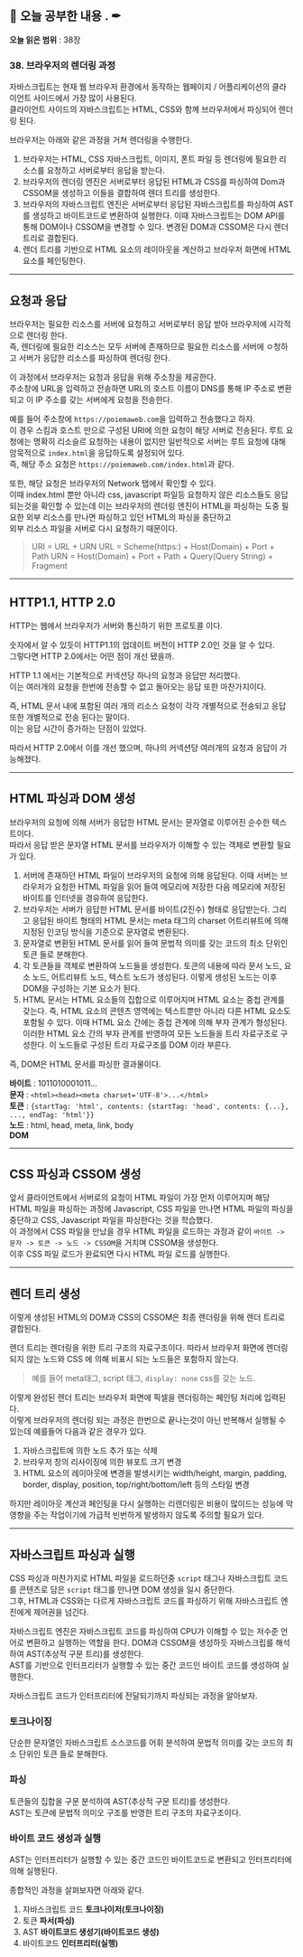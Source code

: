 ## 📕 오늘 공부한 내용 . ✒

**오늘 읽은 범위** : 38장

### 38. 브라우저의 렌더링 과정

자바스크립트는 현재 웹 브라우저 환경에서 동작하는 웹페이지 / 어플리케이션의 클라이언트 사이드에서 가장 많이 사용된다.<br>
클라이언트 사이드의 자바스크립트는 HTML, CSS와 함께 브라우저에서 파싱되어 렌더링 된다.

브라우저는 아래와 같은 과정을 거쳐 렌더링을 수행한다.

1. 브라우저는 HTML, CSS 자바스크립트, 이미지, 폰트 파일 등 렌더링에 필요한 리소스를 요청하고 서버로부터 응답을 받는다.
2. 브라우저의 렌더링 엔진은 서버로부터 응답된 HTML과 CSS를 파싱하여 Dom과 CSSOM을 생성하고 이들을 결합하여 렌더 트리를 생성한다.
3. 브라우저의 자바스크립트 엔진은 서버로부터 응답된 자바스크립트를 파싱하여 AST를 생성하고 바이트코드로 변환하여 실행한다. 이때 자바스크립트는 DOM API를 통해 DOM이나 CSSOM을 변경할 수 있다.
   변경된 DOM과 CSSOM은 다시 렌더 트리로 결합된다.
4. 렌더 트리를 기반으로 HTML 요소의 레이아웃을 계산하고 브라우저 화면에 HTML 요소를 페인팅한다.

---

## 요청과 응답

브라우저는 필요한 리소스를 서버에 요청하고 서버로부터 응답 받아 브라우저에 시각적으로 렌더링 한다.<br>
즉, 렌더링에 필요한 리소스는 모두 서버에 존재하므로 필요한 리소스를 서버에 ㅇ청하고 서버가 응답한 리소스를 파싱하여 렌더링 한다.

이 과정에서 브라우저는 요청과 응답을 위해 주소창을 제공한다.<br>
주소창에 URL을 입력하고 전송하면 URL의 호스트 이름이 DNS를 통해 IP 주소로 변환되고 이 IP 주소를 갖는 서버에게 요청을 전송한다.

예를 들어 주소창에 `https://poiemaweb.com`을 입력하고 전송했다고 하자.<br>
이 경우 스킴과 호스트 만으로 구성된 URI에 의한 요청이 해당 서버로 전송된다. 루트 요청에는 명확히 리소슬르 요청하는 내용이 없지만 일반적으로 서버는 루트 요청에 대해 암묵적으로 `index.html`을 응답하도록 설정되어 있다.<br>
즉, 해당 주소 요청은 `https://poiemaweb.com/index.html`과 같다.

또한, 해당 요청은 브라우저의 Network 탭에서 확인할 수 있다.<br>
이때 index.html 뿐만 아니라 css, javascript 파일등 요청하지 않은 리소스들도 응답되는것을 확인할 수 있는데 이는 브라우저의 렌더링 엔진이 HTML을 파싱하는 도중 필요한 외부 리소스를 만나면 파싱하고 있던 HTML의 파싱을 중단하고<br>
외부 리소스 파일을 서버로 다시 요청하기 때문이다.

> URI = URL + URN
> URL = Scheme(https:) + Host(Domain) + Port + Path
> URN = Host(Domain) + Port + Path + Query(Query String) + Fragment

---

## HTTP1.1, HTTP 2.0

HTTP는 웹에서 브라우저가 서버와 통신하기 위한 프로토콜 이다.

숫자에서 알 수 있듯이 HTTP1.1의 업데이트 버전이 HTTP 2.0인 것을 알 수 있다.<br>
그렇다면 HTTP 2.0에서는 어떤 점이 개선 됐을까.

HTTP 1.1 에서는 기본적으로 커넥션당 하나의 요청과 응답만 처리했다.<br>
이는 여러개의 요청을 한번에 전송할 수 없고 돌아오는 응답 또한 마찬가지이다.

즉, HTML 문서 내에 포함된 여러 개의 리소스 요청이 각각 개별적으로 전송되고 응답 또한 개별적으로 전송 된다는 말이다.<br>
이는 응답 시간이 증가하는 단점이 있었다.

따라서 HTTP 2.0에서 이를 개선 했으며, 하나의 커넥션당 여러개의 요청과 응답이 가능해졌다.

---

## HTML 파싱과 DOM 생성

브라우저의 요청에 의해 서버가 응답한 HTML 문서는 문자열로 이루어진 순수한 텍스트이다.<br>
따라서 응답 받은 문자열 HTML 문서를 브라우저가 이해할 수 있는 객체로 변환할 필요가 있다.

1. 서버에 존재하던 HTML 파일이 브라우저의 요청에 의해 응답된다. 이때 서버는 브라우저가 요청한 HTML 파일을 읽어 들여 메모리에 저장한 다음 메모리에 저장된 바이트를 인터넷을 경유하여 응답한다.
2. 브라우저는 서버가 응답한 HTML 문서를 바이트(2진수) 형태로 응답받는다. 그리고 응답된 바이트 형태의 HTML 문서는 meta 태그의 charset 어트리뷰트에 의해 지정된 인코딩 방식을 기준으로 문자열로 변환된다.
3. 문자열로 변환된 HTML 문서를 읽어 들여 문법적 의미를 갖는 코드의 최소 단위인 토큰 들로 분해한다.
4. 각 토큰들을 객체로 변환하여 노드들을 생성한다. 토큰의 내용에 따라 문서 노드, 요소 노드, 어트리뷰트 노드, 텍스트 노드가 생성된다. 이렇게 생성된 노드는 이후 DOM을 구성하는 기본 요소가 된다.
5. HTML 문서는 HTML 요소들의 집합으로 이루어지며 HTML 요소는 중첩 관계를 갖는다. 즉, HTML 요소의 콘텐츠 영역에는 텍스트뿐만 아니라 다른 HTML 요소도 포함될 수 있다. 이때 HTML 요소 간에는 중첩 관계에 의해 부자 관계가 형성된다.<br>
   이러한 HTML 요소 간의 부자 관계를 반영하여 모든 노드들을 트리 자료구조로 구성한다. 이 노드들로 구성된 트리 자료구조를 DOM 이라 부른다.

즉, DOM은 HTML 문서를 파싱한 결과물이다.

**바이트** : 1011010001011...<br>
**문자** : `<html><head><meta charset='UTF-8'>...</html>`<br>
**토큰** : `{startTag: 'html', contents: {startTag: 'head', contents: {...}, ..., endTag: 'html'}}`<br>
**노드** : html, head, meta, link, body<br>
**DOM**

---

## CSS 파싱과 CSSOM 생성

앞서 클라이언트에서 서버로의 요청이 HTML 파일이 가장 먼저 이루어지며 해당 HTML 파일을 파싱하는 과정에 Javascript, CSS 파일을 만나면 HTML 파일의 파싱을 중단하고 CSS, Javascript 파일을 파싱한다는 것을 학습했다.<br>
이 과정에서 CSS 파일을 만났을 경우 HTML 파일을 로드하는 과정과 같이 `바이트 -> 문자 -> 토큰 -> 노드 -> CSSOM`을 거치며 CSSOM을 생성한다.<br>
이후 CSS 파일 로드가 완료되면 다시 HTML 파일 로드를 실행한다.

---

## 렌더 트리 생성

이렇게 생성된 HTML의 DOM과 CSS의 CSSOM은 최종 렌더링을 위해 렌더 트리로 결합된다.

렌더 트리는 렌더링을 위한 트리 구조의 자료구조이다. 따라서 브라우저 화면에 렌더링 되지 않는 노드와 CSS 에 의해 비표시 되는 노드들은 포함하지 않는다.

> 예를 들어 meta태그, script 태그, `display: none` css를 갖는 노드.

이렇게 완성된 렌더 트리는 브라우저 화면에 픽셀을 렌더링하는 페인팅 처리에 입력된다.<br>
이렇게 브라우저의 렌더링 되는 과정은 한번으로 끝나는것이 아닌 반복해서 실행될 수 있는데 예를들어 다음과 같은 경우가 있다.

1. 자바스크립트에 의한 노드 추가 또는 삭제
2. 브라우저 창의 리사이징에 의한 뷰포트 크기 변경
3. HTML 요소의 레이아웃에 변경을 발생시키는 width/height, margin, padding, border, display, position, top/right/bottom/left 등의 스타일 변경

하지만 레이아웃 계산과 페인팅을 다시 실행하는 리렌더링은 비용이 많이드는 성능에 악영향을 주는 작업이기에 가급적 빈번하게 발생하지 않도록 주의할 필요가 있다.

---

## 자바스크립트 파싱과 실행

CSS 파싱과 마찬가지로 HTML 파일을 로드하던중 `script` 태그나 자바스크립트 코드를 콘텐츠로 담은 `script` 태그를 만나면 DOM 생성을 일시 중단한다.<br>
그후, HTML과 CSS와는 다르게 자바스크립트 코드를 파싱하기 위해 자바스크립트 엔진에게 제어권을 넘긴다.

자바스크립트 엔진은 자바스크립트 코드를 파싱하여 CPU가 이해할 수 있는 저수준 언어로 변환하고 실행하는 역할을 한다.
DOM과 CSSOM을 생성하듯 자바스크립를 해석하여 AST(추상적 구문 트리)를 생성한다.<br>
AST를 기반으로 인터프리터가 실행할 수 있는 중간 코드인 바이트 코드를 생성하여 실행한다.

자바스크립트 코드가 인터프리터에 전달되기까지 파싱되는 과정을 알아보자.

### 토크나이징

단순한 문자열인 자바스크립트 소스코드를 어휘 분석하여 문법적 의미를 갖는 코드의 최소 단위인 토큰 들로 분해한다.

### 파싱

토큰들의 집합을 구문 분석하여 AST(추상적 구문 트리)를 생성한다.<br>
AST는 토큰에 문법적 의미오 구조를 반영한 트리 구조의 자료구조이다.

### 바이트 코드 생성과 실행

AST는 인터프리터가 실행할 수 있는 중간 코드인 바이트코드로 변환되고 인터프리터에 의해 실행된다.

종합적인 과정을 살펴보자면 아래와 같다.

1. 자바스크립트 코드
   **토크나이저(토크나이징)**
2. 토큰
   **파서(파싱)**
3. AST
   **바이트코드 생성기(바이트코드 생성)**
4. 바이트코드
   **인터프리터(실행)**

